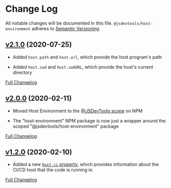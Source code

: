 Change Log
=======================================
All notable changes will be documented in this file.
`@jsdevtools/host-environment` adheres to [Semantic Versioning](http://semver.org/).



[v2.1.0](https://github.com/JS-DevTools/ono/tree/v2.1.0) (2020-07-25)
----------------------------------------------------------------------------------------------------

- Added `host.path` and `host.url`, which provide the host program's path

- Added `host.cwd` and `host.cwdURL`, which provide the host's current directory


[Full Changelog](https://github.com/JS-DevTools/ono/compare/v2.0.4...v2.1.0)



[v2.0.0](https://github.com/JS-DevTools/ono/tree/v2.0.0) (2020-02-11)
----------------------------------------------------------------------------------------------------

- Moved Host Environment to the [@JSDevTools scope](https://www.npmjs.com/org/jsdevtools) on NPM

- The "host-environment" NPM package is now just a wrapper around the scoped "@jsdevtools/host-environment" package


[Full Changelog](https://github.com/JS-DevTools/ono/compare/v1.2.0...v2.0.0)



[v1.2.0](https://github.com/JS-DevTools/ono/tree/v1.2.0) (2020-02-10)
----------------------------------------------------------------------------------------------------

- Added a new [`host.ci` property](README.md#hostci), which provides information about the CI/CD host that the code is running in.


[Full Changelog](https://github.com/JS-DevTools/ono/compare/v1.1.4...v1.2.0)
